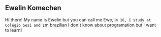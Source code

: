 ## Ewelin Komechen

Hi there! My name is Ewelin but you can call me Ewe, I`m 16, I study at Colégio Sesi and I`m brazilian
I don`t know about programation but I want to learn! 


